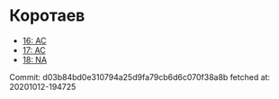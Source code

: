 # Коротаев
- [16: AC](16.md)
- [17: AC](17.md)
- [18: NA](18.md)

Commit: d03b84bd0e310794a25d9fa79cb6d6c070f38a8b
 fetched at: 20201012-194725
